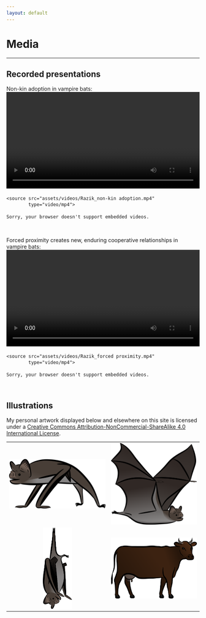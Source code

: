 ```yaml
---
layout: default
---
```

# Media
---

## Recorded presentations
Non-kin adoption in vampire bats: <br/>
<video controls width="100%">

    <source src="assets/videos/Razik_non-kin adoption.mp4"
            type="video/mp4">

    Sorry, your browser doesn't support embedded videos.
</video> <br/>


Forced proximity creates new, enduring cooperative relationships in vampire bats: <br/>
<video controls width="100%">

    <source src="assets/videos/Razik_forced proximity.mp4"
            type="video/mp4">

    Sorry, your browser doesn't support embedded videos.
</video> <br/>


## Illustrations
My personal artwork displayed below and elsewhere on this site is licensed under a [Creative Commons Attribution-NonCommercial-ShareAlike 4.0 International License](https://creativecommons.org/licenses/by-nc-sa/4.0/). <br/>

<table align="center">
    <tr>
        <td align="center"><img src="/assets/illustrations/vampterrestrial_color_flip.png" width="100%"></td>
        <td align="center"><img src="/assets/illustrations/vampflight_color.png" width="100%"></td>
    </tr>
    <tr>
        <td align="center"><img src="/assets/illustrations/vamphang_color.png" width="30%"></td>
        <td align="center"><img src="/assets/illustrations/cow_v02_color.png" width="100%"></td>
    </tr>
</table>

